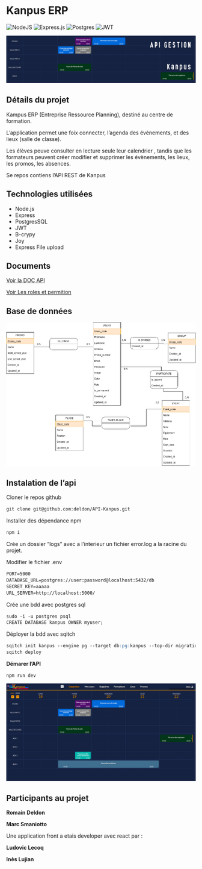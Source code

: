 # Kanpus ERP

![NodeJS](https://img.shields.io/badge/node.js-6DA55F?style=for-the-badge&logo=node.js&logoColor=white)
![Express.js](https://img.shields.io/badge/express.js-%23404d59.svg?style=for-the-badge&logo=express&logoColor=%2361DAFB)
![Postgres](https://img.shields.io/badge/postgres-%23316192.svg?style=for-the-badge&logo=postgresql&logoColor=white)
![JWT](https://img.shields.io/badge/JWT-black?style=for-the-badge&logo=JSON%20web%20tokens)

<img src="./doc/img/header.png">

## **Détails du projet**

Kampus ERP (Entreprise Ressource Planning), destiné au centre de formation.

L’application permet une foix connecter, l’agenda des évènements, et des lieux (salle de classe).

Les élèves peuve consulter en lecture seule leur calendrier , tandis que les formateurs peuvent créer modifier et supprimer les évènements, les lieux, les promos, les absences.

Se repos contiens l’API REST de Kanpus



## Technologies utilisées

- Node.js
- Express
- PostgresSQL
- JWT
- B-crypy
- Joy
- Express File upload

## Documents

[Voir la DOC API](./doc/ApiDoc.md)

[Voir Les roles et permition](./doc/permissions.md)

## Base de données

<img src="./doc/img/MCD-kanpus.png">

## Instalation de l’api

Cloner le repos github 

```markdown
git clone git@github.com:deldon/API-Kanpus.git
```

Installer des dépendance npm 

```markdown
npm i
```

Crée un dossier “logs” avec a l’interieur un fichier error.log a la racine du projet.

Modifier le fichier .env

```markdown
PORT=5000
DATABASE_URL=postgres://user:password@localhost:5432/db
SECRET_KEY=aaaaa
URL_SERVER=http://localhost:5000/
```

Crée une bdd avec postgres sql

```markdown
sudo -i -u postgres psql
CREATE DATABASE kanpus OWNER myuser;
```

Déployer la bdd avec sqitch

```markdown
sqitch init kanpus --engine pg --target db:pg:kanpus --top-dir migrations
sqitch deploy
```

**Démarer l’API**
```
npm run dev
```
<img src="./doc/img/kanpus.png">

## Participants au projet

****Romain Deldon****

****Marc Smaniotto****

Une application front a etais developer avec react par :

****Ludovic Lecoq****

****Inès Lujian****
